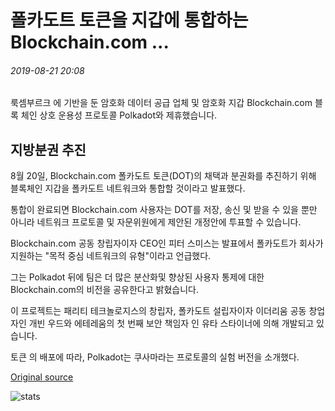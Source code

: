 # 폴카도트 토큰을 지갑에 통합하는 Blockchain.com ...

###### 2019-08-21 20:08

룩셈부르크 에 기반을 둔 암호화 데이터 공급 업체 및 암호화 지갑 Blockchain.com 블록 체인 상호 운용성 프로토콜 Polkadot와 제휴했습니다.

## 지방분권 추진

8월 20일, Blockchain.com 폴카도트 토큰(DOT)의 채택과 분권화를 추진하기 위해 블록체인 지갑을 폴카도트 네트워크와 통합할 것이라고 발표했다.

통합이 완료되면 Blockchain.com 사용자는 DOT를 저장, 송신 및 받을 수 있을 뿐만 아니라 네트워크 프로토콜 및 자문위원에게 제안된 개정안에 투표할 수 있습니다.

Blockchain.com 공동 창립자이자 CEO인 피터 스미스는 발표에서 폴카도트가 회사가 지원하는 "목적 중심 네트워크의 유형"이라고 언급했다.

그는 Polkadot 뒤에 팀은 더 많은 분산화및 향상된 사용자 통제에 대한 Blockchain.com의 비전을 공유한다고 밝혔습니다.

이 프로젝트는 패리티 테크놀로지스의 창립자, 폴카도트 설립자이자 이더리움 공동 창업자인 개빈 우드와 에테레움의 첫 번째 보안 책임자 인 유타 스타이너에 의해 개발되고 있습니다.

토큰 의 배포에 따라, Polkadot는 쿠사마라는 프로토콜의 실험 버전을 소개했다.

[Original source](https://cointelegraph.com/news/blockchaincom-to-integrate-polkadot-tokens-into-its-wallet)

![stats](https://c.statcounter.com/11760860/0/a89fa40b/1/ "stats")